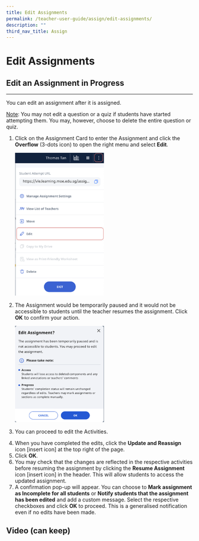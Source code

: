 ```yaml
---
title: Edit Assignments
permalink: /teacher-user-guide/assign/edit-assignments/
description: ""
third_nav_title: Assign
---
```

<h1 id="edit-assignments">Edit Assignments</h1>
<h2 id="-edit-an-assignment-in-progress-">Edit an Assignment in Progress</h2>
<hr>
<p>You can edit an assignment after it is assigned.</p>
<p><u>Note</u>: You may not edit a question or a quiz if students have started attempting them. You may, however, choose to delete the entire question or quiz.</p>
<ol>
<li><p>Click on the Assignment Card to enter the Assignment and click the <strong>Overflow</strong> (3-dots icon) to open the right menu and select <strong>Edit</strong>.</p>
<p><img style="width: 50%;" src="/images/2Teacher/AS-EditAssignment1.png"></p>
</li>
<li><p>The Assignment would be temporarily paused and it would not be accessible to students until the teacher resumes the assignment. Click <strong>OK</strong> to confirm your action.</p>
<p><img style="width: 50%;" src="/images/2Teacher/AS-EditAssignment2.png"></p>
</li>
<li><p>You can proceed to edit the Activities.</p>
</li>
<li>When you have completed the edits, click the <strong>Update and Reassign</strong> icon [insert icon] at the top right of the page.</li>
<li>Click <strong>OK</strong>.</li>
<li>You may check that the changes are reflected in the respective activities before resuming the assignment by clicking the <strong>Resume Assignment</strong> icon [insert icon] in the header. This will allow students to access the updated assignment.</li>
<li>A confirmation pop-up will appear. You can choose to <strong>Mark assignment as Incomplete for all students</strong> or <strong>Notify students that the assignment has been edited</strong> and add a custom message. Select the respective checkboxes and click <strong>OK</strong> to proceed. This is a generalised notification even if no edits have been made.</li>
</ol>
<h2 id="video-can-keep-">Video (can keep)</h2>